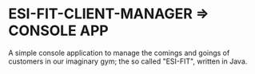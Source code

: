 # ESI-FIT-CLIENT-MANAGER => CONSOLE APP
A simple console application to manage the comings and goings of customers in our imaginary gym; the so called "ESI-FIT", written in Java.
